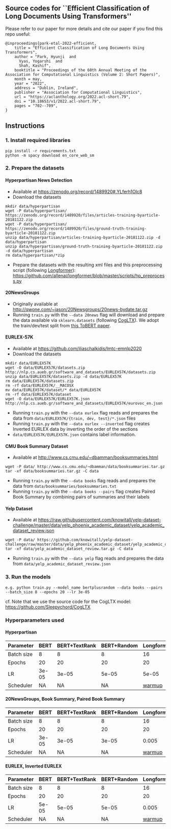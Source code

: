 ## Source codes for ``Efficient Classification of Long Documents Using Transformers''

Please refer to our paper for more details and cite our paper if you find this repo useful:

```
@inproceedings{park-etal-2022-efficient,
    title = "Efficient Classification of Long Documents Using Transformers",
    author = "Park, Hyunji  and
      Vyas, Yogarshi  and
      Shah, Kashif",
    booktitle = "Proceedings of the 60th Annual Meeting of the Association for Computational Linguistics (Volume 2: Short Papers)",
    month = may,
    year = "2022",
    address = "Dublin, Ireland",
    publisher = "Association for Computational Linguistics",
    url = "https://aclanthology.org/2022.acl-short.79",
    doi = "10.18653/v1/2022.acl-short.79",
    pages = "702--709",
}
```

## Instructions

### 1. Install required libraries

```
pip install -r requirements.txt
python -m spacy download en_core_web_sm
```

### 2. Prepare the datasets

#### Hyperpartisan News Detection 

* Available at <https://zenodo.org/record/1489920#.YLferh1Olc8>
* Download the datasets

```
mkdir data/hyperpartisan
wget -P data/hyperpartisan/ https://zenodo.org/record/1489920/files/articles-training-byarticle-20181122.zip
wget -P data/hyperpartisan/ https://zenodo.org/record/1489920/files/ground-truth-training-byarticle-20181122.zip
unzip data/hyperpartisan/articles-training-byarticle-20181122.zip -d data/hyperpartisan
unzip data/hyperpartisan/ground-truth-training-byarticle-20181122.zip -d data/hyperpartisan
rm data/hyperpartisan/*zip
```
  
*  Prepare the datasets with the resulting xml files and this preprocessing script (following [Longformer](https://arxiv.org/abs/2004.05150)): <https://github.com/allenai/longformer/blob/master/scripts/hp_preprocess.py>

#### 20NewsGroups

* Originally available at <http://qwone.com/~jason/20Newsgroups/20news-bydate.tar.gz>
* Running `train.py` with the `--data 20news` flag will download and prepare the data available via `sklearn.datasets` (following [CogLTX](https://proceedings.neurips.cc/paper/2020/file/96671501524948bc3937b4b30d0e57b9-Paper.pdf)).
We adopt the train/dev/test split from [this ToBERT paper](https://ieeexplore.ieee.org/document/9003958).
  
#### EURLEX-57K

* Available at <https://github.com/iliaschalkidis/lmtc-emnlp2020>
* Download the datasets

```
mkdir data/EURLEX57K
wget -O data/EURLEX57K/datasets.zip http://nlp.cs.aueb.gr/software_and_datasets/EURLEX57K/datasets.zip
unzip data/EURLEX57K/datasets.zip -d data/EURLEX57K
rm data/EURLEX57K/datasets.zip
rm -rf data/EURLEX57K/__MACOSX
mv data/EURLEX57K/dataset/* data/EURLEX57K
rm -rf data/EURLEX57K/dataset
wget -O data/EURLEX57K/EURLEX57K.json http://nlp.cs.aueb.gr/software_and_datasets/EURLEX57K/eurovoc_en.json
```

* Running `train.py` with the `--data eurlex` flag reads and prepares the data from `data/EURLEX57K/{train, dev, test}/*.json` files
* Running `train.py` with the `--data eurlex --inverted` flag creates Inverted EURLEX data by inverting the order of the sections
* `data/EURLEX57K/EURLEX57K.json` contains label information.

#### CMU Book Summary Dataset

* Available at <http://www.cs.cmu.edu/~dbamman/booksummaries.html>

```
wget -P data/ http://www.cs.cmu.edu/~dbamman/data/booksummaries.tar.gz
tar -xf data/booksummaries.tar.gz -C data
```

* Running `train.py` with the `--data books` flag reads and prepares the data from `data/booksummaries/booksummaries.txt`
* Running `train.py` with the `--data books --pairs` flag creates Paired Book Summary by combining pairs of summaries and their labels

#### Yelp Dataset

* Available at <https://raw.githubusercontent.com/knowitall/yelp-dataset-challenge/master/data/yelp_phoenix_academic_dataset/yelp_academic_dataset_review.json>

```
wget -P data/ https://github.com/knowitall/yelp-dataset-challenge/raw/master/data/yelp_phoenix_academic_dataset/yelp_academic_dataset_review.json.tar.gz
tar -xf data/yelp_academic_dataset_review.tar.gz -C data
```

* Running `train.py` with the `--data yelp` flag reads and prepares the data from `data/yelp_academic_dataset_review.json`


### 3. Run the models

```
e.g. python train.py --model_name bertplusrandom --data books --pairs --batch_size 8 --epochs 20 --lr 3e-05
```

cf. Note that we use the source code for the CogLTX model: <https://github.com/Sleepychord/CogLTX>

### Hyperparameters used

#### Hyperpartisan

| Parameter  | BERT  | BERT+TextRank | BERT+Random | Longformer                                        | ToBERT |
|------------|-------|---------------|-------------|---------------------------------------------------|--------|
| Batch size | 8     | 8             | 8           | 16                                                | 8      |
| Epochs     | 20    | 20            | 20          | 20                                                | 20     |
| LR         | 3e-05 | 3e-05         | 5e-05       | 5e-05                                             | 5e-05  |
| Scheduler  | NA    | NA            | NA          | [warmup](https://arxiv.org/abs/2004.05150)  | NA     |

#### 20NewsGroups, Book Summary, Paired Book Summary

| Parameter  | BERT  | BERT+TextRank | BERT+Random | Longformer                                        | ToBERT |
|------------|-------|---------------|-------------|---------------------------------------------------|--------|
| Batch size | 8     | 8             | 8           | 16                                                | 8      |
| Epochs     | 20    | 20            | 20          | 20                                                | 20     |
| LR         | 3e-05 | 3e-05         | 3e-05       | 0.005                                             | 3e-05  |
| Scheduler  | NA    | NA            | NA          | [warmup](https://arxiv.org/abs/2004.05150)  | NA     |

#### EURLEX, Inverted EURLEX

| Parameter  | BERT  | BERT+TextRank | BERT+Random | Longformer                                        | ToBERT |
|------------|-------|---------------|-------------|---------------------------------------------------|--------|
| Batch size | 8     | 8             | 8           | 16                                                | 8      |
| Epochs     | 20    | 20            | 20          | 20                                                | 20     |
| LR         | 5e-05 | 5e-05         | 5e-05       | 0.005                                             | 5e-05  |
| Scheduler  | NA    | NA            | NA          | [warmup](https://arxiv.org/abs/2004.05150)        | NA     |



